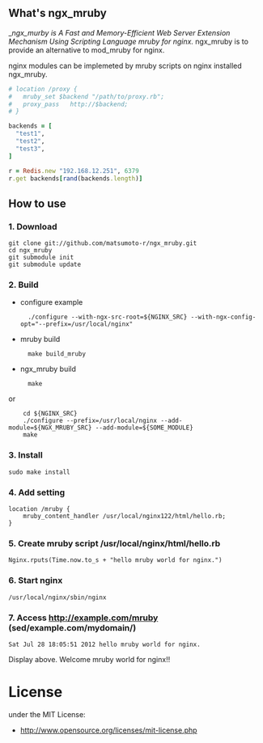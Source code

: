 ## What's ngx_mruby
__ngx_murby is A Fast and Memory-Efficient Web Server Extension Mechanism Using Scripting Language mruby for nginx._
ngx_mruby is to provide an alternative to mod_mruby for nginx.

nginx modules can be implemeted by mruby scripts on nginx installed ngx_mruby.

```ruby
# location /proxy {
#   mruby_set $backend "/path/to/proxy.rb";
#   proxy_pass   http://$backend;
# }

backends = [
  "test1",
  "test2",
  "test3",
]

r = Redis.new "192.168.12.251", 6379
r.get backends[rand(backends.length)]
```

## How to use

### 1. Download

    git clone git://github.com/matsumoto-r/ngx_mruby.git
    cd ngx_mruby
    git submodule init
    git submodule update

### 2. Build
* configure example

        ./configure --with-ngx-src-root=${NGINX_SRC} --with-ngx-config-opt="--prefix=/usr/local/nginx"

* mruby build

        make build_mruby

* ngx_mruby build

        make 
or  

        cd ${NGINX_SRC}
        ./configure --prefix=/usr/local/nginx --add-module=${NGX_MRUBY_SRC} --add-module=${SOME_MODULE}
        make


### 3. Install

    sudo make install

### 4. Add setting

    location /mruby {
        mruby_content_handler /usr/local/nginx122/html/hello.rb;
    }

### 5. Create mruby script /usr/local/nginx/html/hello.rb

    Nginx.rputs(Time.now.to_s + "hello mruby world for nginx.")

### 6. Start nginx

    /usr/local/nginx/sbin/nginx

### 7. Access http://example.com/mruby (sed/example.com/mydomain/)

    Sat Jul 28 18:05:51 2012 hello mruby world for nginx.

Display above. Welcome mruby world for nginx!!



# License
under the MIT License:

* http://www.opensource.org/licenses/mit-license.php


